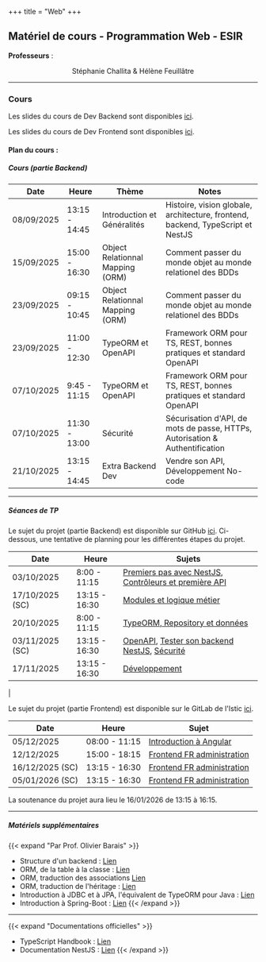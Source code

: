 +++
title = "Web"
+++

## Matériel de cours - Programmation Web - ESIR

**Professeurs** : 
<p style="text-align: center;">
    Stéphanie Challita &amp Hélène Feuillâtre  
</p>

---

### Cours
				
Les slides du cours de Dev Backend sont disponibles [ici](/web/WebServer-ESIR.pdf).

Les slides du cours de Dev Frontend sont disponibles [ici](/web/Cours_WM_FrontEnd_2425.pdf).


#### Plan du cours :

##### Cours (partie Backend)

| Date | Heure | Thème | Notes |
| -------- | -------- | -------- | -------- |
| 08/09/2025 | 13:15 - 14:45 | Introduction et Généralités | Histoire, vision globale, architecture, frontend, backend, TypeScript et NestJS | 
| 15/09/2025 | 15:00 - 16:30 | Object Relationnal Mapping (ORM) | Comment passer du monde objet au monde relationel des BDDs | 
| 23/09/2025 | 09:15 - 10:45 | Object Relationnal Mapping (ORM) | Comment passer du monde objet au monde relationel des BDDs | 
| 23/09/2025 | 11:00 - 12:30 | TypeORM et OpenAPI | Framework ORM pour TS, REST, bonnes pratiques et standard OpenAPI |
| 07/10/2025 | 9:45 - 11:15 | TypeORM et OpenAPI | Framework ORM pour TS, REST, bonnes pratiques et standard OpenAPI |  
| 07/10/2025 | 11:30 - 13:00 | Sécurité | Sécurisation d'API, de mots de passe, HTTPs, Autorisation & Authentification |
| 21/10/2025 |  13:15 - 14:45 |  Extra Backend Dev | Vendre son API, Développement No-code |
			
---

##### Séances de TP

Le sujet du projet (partie Backend) est disponible sur GitHub [ici](https://github.com/stephaniechallita/WebServer).
Ci-dessous, une tentative de planning pour les différentes étapes du projet.


| Date | Heure | Sujets |
| -------- | -------- | -------- | 
| 03/10/2025 | 8:00 - 11:15 | [Premiers pas avec NestJS](https://github.com/stephaniechallita/WebServer/blob/master/premiers_pas_avec_nestjs.md), [Contrôleurs et première API](https://github.com/stephaniechallita/WebServer/blob/master/controleurs_et_premiere_api.md)|
| 17/10/2025 (SC) | 13:15 - 16:30 | [Modules et logique métier](https://github.com/stephaniechallita/WebServer/blob/master/modules_et_logiques_metiers.md) |
| 20/10/2025 | 8:00 - 11:15 |  [TypeORM, Repository et données](https://github.com/stephaniechallita/WebServer/blob/master/typeorm_repository_et_donnees.md) |
| 03/11/2025 (SC)| 13:15 - 16:30 | [OpenAPI](https://github.com/stephaniechallita/WebServer/blob/master/openapi.md), [Tester son backend NestJS](https://github.com/stephaniechallita/WebServer/blob/master/tester_son_backend_nestjs.md), [Sécurité](https://github.com/stephaniechallita/WebServer/blob/master/securite.md) |
| 17/11/2025 | 13:15 - 16:30 | [Développement](https://github.com/stephaniechallita/WebServer/blob/master/developpement.md) |
|

Le sujet du projet (partie Frontend) est disponible sur le GitLab de l'Istic [ici](https://gitlab2.istic.univ-rennes1.fr/hfeuilla/wm_fradministrationfront).

| Date | Heure | Sujet |
| -------- | -------- | -------- |
| 05/12/2025 | 08:00 - 11:15 | [Introduction à Angular](https://gitlab.istic.univ-rennes1.fr/hfeuilla/jxc_tp2_angular) |
| 12/12/2025 | 15:00 - 18:15 | [Frontend FR administration](https://gitlab2.istic.univ-rennes1.fr/hfeuilla/wm_fradministrationfront) |
| 16/12/2025 (SC)| 13:15 - 16:30 | [Frontend FR administration](https://gitlab2.istic.univ-rennes1.fr/hfeuilla/wm_fradministrationfront) |
| 05/01/2026 (SC)| 13:15 - 16:30 | [Frontend FR administration](https://gitlab2.istic.univ-rennes1.fr/hfeuilla/wm_fradministrationfront) |

La soutenance du projet aura lieu le 16/01/2026 de 13:15 à 16:15.
							
---

##### Matériels supplémentaires
{{< expand "Par Prof. Olivier Barais" >}}
- Structure d'un backend : [Lien](https://drive.google.com/file/d/1An7uVO1d9Y8PHwnJlmN06uI9zU37ZNpw/preview)
- ORM, de la table à la classe : [Lien](https://drive.google.com/file/d/1RCpm0_t9VZhTvybn50EraboQwOvqUZBc/preview)
- ORM, traduction des associations [Lien](https://drive.google.com/file/d/1IzEzdN4ONL1InC5dPgYFVtzWcRU6qtvt/preview)
- ORM, traduction de l'héritage : [Lien](https://drive.google.com/file/d/1723vp3Mshcgpl8ByRZ6kM6mdh3oXsrST/preview)
- Introduction à JDBC et à JPA, l'équivalent de TypeORM pour Java : [Lien](https://drive.google.com/file/d/1mT-GPYhMcNmDZL_H0X_Xn9Orrjf4Md-a/preview)
- Introduction à Spring-Boot : [Lien](https://drive.google.com/file/d/1T7Vt8tOB4kR_Uf5WIMNWFGvU4LK-1tor/preview)
{{< /expand >}}

---

{{< expand "Documentations officielles" >}}
- TypeScript Handbook : [Lien](https://www.typescriptlang.org/docs/handbook/intro.html)
- Documentation NestJS : [Lien](https://docs.nestjs.com/)
{{< /expand >}}